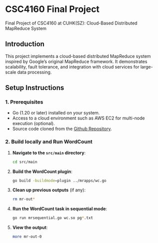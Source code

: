 # CSC4160 Final Project
Final Project of CSC4160 at CUHK(SZ): Cloud-Based Distributed MapReduce System

## **Introduction**  
This project implements a cloud-based distributed MapReduce system inspired by Google’s original MapReduce framework. It demonstrates scalability, fault tolerance, and integration with cloud services for large-scale data processing.


## **Setup Instructions**  

### **1. Prerequisites**  
- Go (1.20 or later) installed on your system.  
- Access to a cloud environment such as AWS EC2 for multi-node execution (optional).  
- Source code cloned from the [Github Repository](https://github.com/xh2002/CSC4160_FinalProject).  

### **2. Build locally and Run WordCount**  

1. **Navigate to the `src/main` directory**:  
   ```bash  
   cd src/main  
   ```  

2. **Build the WordCount plugin**:  
   ```bash  
   go build -buildmode=plugin ../mrapps/wc.go  
   ```  

3. **Clean up previous outputs** (if any):  
   ```bash  
   rm mr-out*  
   ```  

4. **Run the WordCount task in sequential mode**:  
   ```bash  
   go run mrsequential.go wc.so pg*.txt  
   ```  

5. **View the output**:  
   ```bash  
   more mr-out-0  
   ```  
